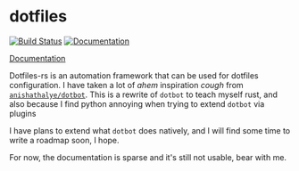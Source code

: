 # dotfiles

[![Build Status](https://github.com/miguelandres/dotfiles-rs/actions/workflows/rust_build_and_test.yml/badge.svg?branch=main)](https://github.com/miguelandres/dotfiles/actions/workflows/rust_build_and_test.yml)
[![Documentation](https://github.com/miguelandres/dotfiles-rs/actions/workflows/rust_doc_generator.yml/badge.svg?branch=main)](https://miguelandres.github.io/dotfiles/dotfiles_core/)

[Documentation](https://miguelandres.github.io/dotfiles-rs/dotfiles_core/)

Dotfiles-rs is an automation framework that can be used for dotfiles configuration.
I have taken a lot of *ahem* inspiration *cough* from
[`anishathalye/dotbot`](https://github.com/anishathalye/dotbot). This is a
rewrite of `dotbot` to teach myself rust, and also because I find python
annoying when trying to extend `dotbot` via plugins

I have plans to extend what `dotbot` does natively, and I will find some time to
write a roadmap soon, I hope.

For now, the documentation is sparse and it's still not usable, bear with me.
